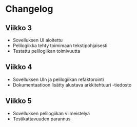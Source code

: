 # Changelog

## Viikko 3
- Sovelluksen UI aloitettu
- Pelilogiikka tehty toimimaan tekstipohjaisesti
- Testattu pelilogiikan toimivuutta

## Viikko 4
- Sovelluksen UIn ja pelilogiikan refaktorointi
- Dokumentaatioon lisätty alustava arkkitehtuuri -tiedosto

## Viikko 5
- Sovelluksen pelilogiikan viimeistelyä
- Testikattavuuden parannus